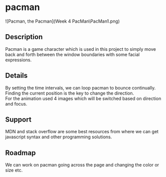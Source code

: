 # pacman
![Pacman, the Pacman](Week 4 PacMan\PacMan1.png)

## Description
Pacman is a game character which is used in this project to simply move back and forth between   the window boundaries with some facial expressions. 

## Details
By setting the time intervals, we can loop pacman to bounce continually. Finding the current position is the key to change the direction.   
For the animation used 4 images which will be switched based on direction and focus.

## Support
MDN and stack overflow are some best resources from where we can get javascript syntax and other programming solutions.

## Roadmap
We can work on pacman going across the page and changing the color or size etc. 
